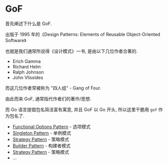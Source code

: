 # GoF

首先阐述下什么是 GoF.

出版于 1995 年的《Design Patterns: Elements of Reusable Object-Oriented Software》

也就是我们通常所说得《设计模式》一书, 是由以下几位作者合著的.

- Erich Gamma
- Richard Helm
- Ralph Johnson 
- John Vlissides

而这几位作者常被称为 "四人组" - Gang of Four.

由此而来 GoF, 通常指代作者们的著作/思想.

而 Go 语言提倡包名简洁富有寓意, 并且 GoF 以 Go 开头, 所以这里干脆用 `gof` 作为包名了.

- [Functional Options Pattern]() - 选项模式
- [Singleton Pattern](singleton-pattern.md) - 单例模式
- [Strategy Pattern]() - 策略模式
- [Builder Pattern](builder/builder-pattern.md) - 构建者模式
- [Strategy Pattern](strategy/strategy-pattern.md) - 策略模式
- ...